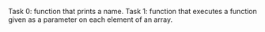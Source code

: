 Task 0: function that prints a name.
Task 1: function that executes a function given as a parameter on each element of an array.
